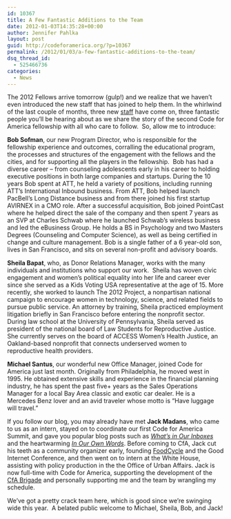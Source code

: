 ```yaml
---
id: 10367
title: A Few Fantastic Additions to the Team
date: 2012-01-03T14:35:28+00:00
author: Jennifer Pahlka
layout: post
guid: http://codeforamerica.org/?p=10367
permalink: /2012/01/03/a-few-fantastic-additions-to-the-team/
dsq_thread_id:
  - 525466736
categories:
  - News
---
```

The 2012 Fellows arrive tomorrow (gulp!) and we realize that we haven’t even introduced the new staff that has joined to help them. In the whirlwind of the last couple of months, three new <a href="http://codeforamerica.org/who-we-are/" target="_blank">staff</a> have come on, three fantastic people you’ll be hearing about as we share the story of the second Code for America fellowship with all who care to follow.  So, allow me to introduce:

**Bob Sofman**, our new Program Director, who is responsible for the fellowship experience and outcomes, corralling the educational program, the processes and structures of the engagement with the fellows and the cities, and for supporting all the players in the fellowship.  Bob has had a diverse career – from counseling adolescents early in his career to holding executive positions in both large companies and startups. During the 10 years Bob spent at ATT, he held a variety of positions, including running ATT’s International Inbound business. From ATT, Bob helped launch PacBell’s Long Distance business and from there joined his first startup AVIRNEX in a CMO role. After a successful acquisition, Bob joined PointCast where he helped direct the sale of the company and then spent 7 years as an SVP at Charles Schwab where he launched Schwab’s wireless business and led the eBusiness Group. He holds a BS in Psychology and two Masters Degrees (Counseling and Computer Science), as well as being certified in change and culture management. Bob is a single father of a 6 year-old son, lives in San Francisco, and sits on several non-profit and advisory boards.

**Sheila Bapat**, who, as Donor Relations Manager, works with the many individuals and institutions who support our work.  Sheila has woven civic engagement and women’s political equality into her life and career ever since she served as a Kids Voting USA representative at the age of 15. More recently, she worked to launch The 2012 Project, a nonpartisan national campaign to encourage women in technology, science, and related fields to pursue public service. An attorney by training, Sheila practiced employment litigation briefly in San Francisco before entering the nonprofit sector. During law school at the University of Pennsylvania, Sheila served as president of the national board of Law Students for Reproductive Justice. She currently serves on the board of ACCESS Women’s Health Justice, an Oakland-based nonprofit that connects underserved women to reproductive health providers.

**Michael Santus**, our wonderful new Office Manager, joined Code for America just last month. Originally from Philadelphia, he moved west in 1995. He obtained extensive skills and experience in the financial planning industry, he has spent the past five+ years as the Sales Operations Manager for a local Bay Area classic and exotic car dealer. He is a Mercedes Benz lover and an avid traveler whose motto is “Have luggage will travel.”

If you follow our blog, you may already have met **Jack Madans**, who came to us as an intern, stayed on to coordinate our first Code for America Summit, and gave you popular blog posts such as _[What’s in Our Inboxes](http://codeforamerica.org/2011/08/01/we%E2%80%99ve-got-fuzz-a-round-up-of-cfas-july-inbox/)_ and the heartwarming _[In Our Own Words](http://codeforamerica.org/2011/10/14/year-1-in-our-own-words/)_. Before coming to CfA, Jack cut his teeth as a community organizer early, founding [FoodCycle](http://www.foodcycle.org.uk/) and the Good Internet Conference, and then went on to intern at the White House, assisting with policy production in the the Office of Urban Affairs. Jack is now full-time with Code for America, supporting the development of the [CfA Brigade](http://codeforamerica.org/brigade) and personally supporting me and the team by wrangling my schedule.

We&#8217;ve got a pretty crack team here, which is good since we&#8217;re swinging wide this year.  A belated public welcome to Michael, Sheila, Bob, and Jack!
